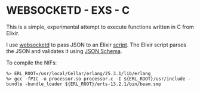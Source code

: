 # WEBSOCKETD - EXS - C

This is a simple, experimental attempt to execute functions written in C from Elixir.

I use [websocketd](http://websocketd.com) to pass JSON to an Elixir [script](https://elixir-lang.org/getting-started/modules-and-functions.html#scripted-mode).
The Elixir script parses the JSON and validates it using [JSON Schema](https://json-schema.org).

To compile the NIFs:
```
%> ERL_ROOT=/usr/local/Cellar/erlang/25.3.1/lib/erlang
%> gcc -fPIC -o processor.so processor.c -I ${ERL_ROOT}/usr/include -bundle -bundle_loader ${ERL_ROOT}/erts-13.2.1/bin/beam.smp
```